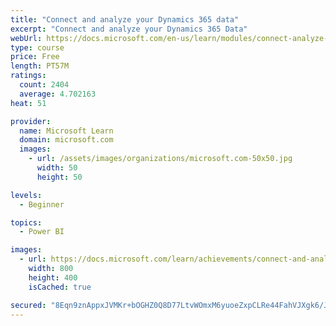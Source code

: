 ```yaml
---
title: "Connect and analyze your Dynamics 365 data​"
excerpt: "Connect and analyze your Dynamics 365 Data​"
webUrl: https://docs.microsoft.com/en-us/learn/modules/connect-analyze-dynamics-365-data/
type: course
price: Free
length: PT57M
ratings:
  count: 2404
  average: 4.702163
heat: 51

provider:
  name: Microsoft Learn
  domain: microsoft.com
  images:
    - url: /assets/images/organizations/microsoft.com-50x50.jpg
      width: 50
      height: 50

levels:
  - Beginner

topics:
  - Power BI

images:
  - url: https://docs.microsoft.com/learn/achievements/connect-and-analyze-your-microsoft-dynamics-365-data-social.png
    width: 800
    height: 400
    isCached: true

secured: "8Eqn9znAppxJVMKr+bOGHZ0Q8D77LtvWOmxM6yuoeZxpCLRe44FahVJXgk6/JybRhKyCeHXhwM9SlqQt3CSuXXk6FWUwlMcpKYTWO6islKRSyp/J9E7nEdT0L/voP1tWV9ucAy9lCAmu3+tvYVFBwWTjPeuV4ngXps/XohQZCoI2ThomCFXOGkDTsWxxQY7rnYD9GaMBJiKNCCHub1Ih2f/DUq9O/vsc0deDaHqdu80MVH+jbpxxeStc6jDPtcKr44yqsdTOVTbidb9a1V3VjyDz1eN1y81ue1OOpCv5bMBgwTTN9WEMMPgWG1erZgkUr1Y0vbnFuvLpxJhzgAkiLJxZELHmm1EWjLF1q73/KlXRbdeiwSEctPC/FkL0WLv8kg8fxTjVUzto6aCA9+sYesc9JZOIXJSY60FscyVbUDI=;YheWGM39tKcFGicnXhRl4g=="
---
```


